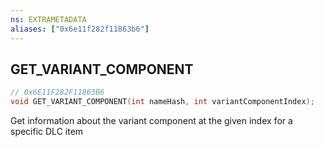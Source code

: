 ```yaml
---
ns: EXTRAMETADATA
aliases: ["0x6e11f282f11863b6"]
---
```

## GET_VARIANT_COMPONENT

```c
// 0x6E11F282F11863B6
void GET_VARIANT_COMPONENT(int nameHash, int variantComponentIndex);
```

Get information about the variant component at the given index for a specific DLC item

